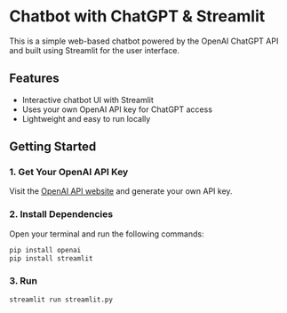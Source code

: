 # Chatbot with ChatGPT & Streamlit

This is a simple web-based chatbot powered by the OpenAI ChatGPT API and built using Streamlit for the user interface.

## Features

- Interactive chatbot UI with Streamlit  
- Uses your own OpenAI API key for ChatGPT access  
- Lightweight and easy to run locally

## Getting Started

### 1. Get Your OpenAI API Key

Visit the [OpenAI API website](https://platform.openai.com/account/api-keys) and generate your own API key.

### 2. Install Dependencies

Open your terminal and run the following commands:

```bash
pip install openai
pip install streamlit
```

### 3. Run 
```bash
streamlit run streamlit.py
```
